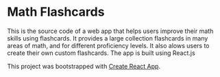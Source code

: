 # Math Flashcards

This is the source code of a web app that helps users improve their math skills using flashcards.
It provides a large collection flashcards in many areas of math, and for different proficiency levels.
It also alows users to create their own custom flashcards.
The app is built using React.js

This project was bootstrapped with [Create React App](https://github.com/facebook/create-react-app).
